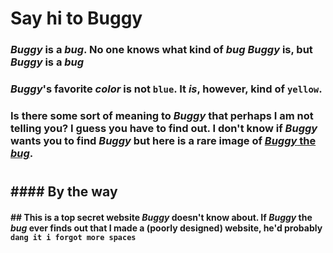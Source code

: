 # Say hi to Buggy

### *Buggy* is a ***bug***. No one knows what kind of ***bug*** *Buggy* is, but *Buggy* is a ***bug***

### *Buggy*'s favorite *color* is **not** `blue`. It ***is***, however, kind of `yellow`.

### Is there some sort of meaning to *Buggy* that perhaps I am not telling y**o**u? I guess y**o**u have to find out. I don't know if *Buggy* wants y**o**u to find *Buggy* but here is a rare image of [*Buggy* the ***bug***](https://docs.google.com/drawings/d/17pbcpGFye3plvmwDixXkNRK9DIEnitMxfBC-OyIfjzk/edit?usp=sharing).
# 
# 
# 
# 
# 
# 
# 
# 
# 
#  
# 
# 
#  
# 
# 
# 
# 
# 
#  
# 
# 
# 
# 
# 
# 
# 
#  
# 
#  
# 
# 
# 
# 
# 
# 
# 
# 
# 
# 
# 
# 
# 
# 
#  
# 
# 
# 
#
# 
# 
# 
# 
# 
# 
# 
# 
##  #### By the way
#### ## This is a top secret website *Buggy* doesn't know about. If *Buggy* the ***bug*** ever finds out that I made a (poorly designed) website, he'd probably ``` dang it i forgot more spaces ``` 
